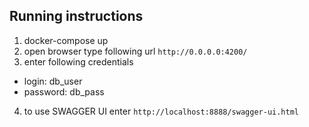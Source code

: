 
## Running instructions

1. docker-compose up
2. open browser type following url `http://0.0.0.0:4200/`
3. enter following credentials 
* login: db_user
* password: db_pass
4. to use SWAGGER UI enter `http://localhost:8888/swagger-ui.html`

    
